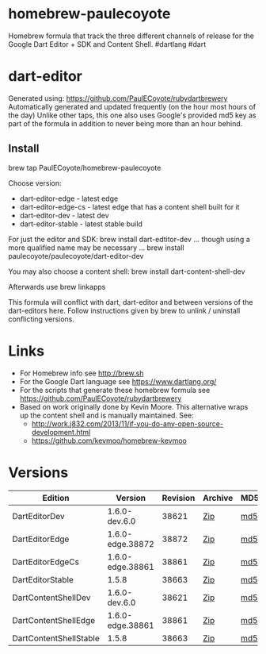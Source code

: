homebrew-paulecoyote
====================

Homebrew formula that track the three different channels of release for the Google Dart Editor + SDK and Content Shell.  #dartlang #dart

dart-editor
===========

Generated using: https://github.com/PaulECoyote/rubydartbrewery
Automatically generated and updated frequently (on the hour most hours of the day)
Unlike other taps, this one also uses Google's provided md5 key as part of the formula in addition to never being more than an hour behind.

Install
-------
brew tap PaulECoyote/homebrew-paulecoyote

Choose version:
* dart-editor-edge - latest edge
* dart-editor-edge-cs - latest edge that has a content shell built for it
* dart-editor-dev - latest dev
* dart-editor-stable - latest stable build

For just the editor and SDK:
brew install dart-edtitor-dev
... though using a more qualified name may be necessary ...
brew install paulecoyote/paulecoyote/dart-editor-dev

You may also choose a content shell:
brew install dart-content-shell-dev

Afterwards use 
brew linkapps

This formula will conflict with dart, dart-editor and between versions of the dart-editors here.  Follow instructions given by brew to unlink / uninstall conflicting versions.

Links
=====
* For Homebrew info see http://brew.sh
* For the Google Dart language see https://www.dartlang.org/
* For the scripts that generate these homebrew formula see https://github.com/PaulECoyote/rubydartbrewery
* Based on work originally done by Kevin Moore. This alternative wraps up the content shell and is manually maintained.  See: 
    * http://work.j832.com/2013/11/if-you-do-any-open-source-development.html
    * https://github.com/kevmoo/homebrew-kevmoo

Versions
========
| Edition | Version | Revision | Archive | MD5 | Notes |
| ------- | ------- | -------- | ------- | --- | ----- |
| DartEditorDev | 1.6.0-dev.6.0 | 38621 | [Zip](http://storage.googleapis.com/dart-archive/channels/dev/release/38621/editor/darteditor-macos-x64.zip) | [md5](http://storage.googleapis.com/dart-archive/channels/dev/release/38621/editor/darteditor-macos-x64.zip.md5sum) | [Changes](http://storage.googleapis.com/dart-archive/channels/dev/release/latest/changelog.html) |
| DartEditorEdge | 1.6.0-edge.38872 | 38872 | [Zip](http://storage.googleapis.com/dart-archive/channels/be/raw/38872/editor/darteditor-macos-x64.zip) | [md5](http://storage.googleapis.com/dart-archive/channels/be/raw/38872/editor/darteditor-macos-x64.zip.md5sum) | - |
| DartEditorEdgeCs | 1.6.0-edge.38861 | 38861 | [Zip](http://storage.googleapis.com/dart-archive/channels/be/raw/38861/editor/darteditor-macos-x64.zip) | [md5](http://storage.googleapis.com/dart-archive/channels/be/raw/38861/editor/darteditor-macos-x64.zip.md5sum) | - |
| DartEditorStable | 1.5.8 | 38663 | [Zip](http://storage.googleapis.com/dart-archive/channels/stable/release/38663/editor/darteditor-macos-x64.zip) | [md5](http://storage.googleapis.com/dart-archive/channels/stable/release/38663/editor/darteditor-macos-x64.zip.md5sum) | [Changes](http://storage.googleapis.com/dart-archive/channels/stable/release/latest/changelog.html) |
| DartContentShellDev | 1.6.0-dev.6.0 | 38621 | [Zip](http://storage.googleapis.com/dart-archive/channels/dev/release/38621/dartium/content_shell-macos-ia32-release.zip) | [md5](http://storage.googleapis.com/dart-archive/channels/dev/release/38621/dartium/content_shell-macos-ia32-release.zip.md5sum) | - |
| DartContentShellEdge | 1.6.0-edge.38861 | 38861 | [Zip](http://storage.googleapis.com/dart-archive/channels/be/raw/38861/dartium/content_shell-macos-ia32-release.zip) | [md5](http://storage.googleapis.com/dart-archive/channels/be/raw/38861/dartium/content_shell-macos-ia32-release.zip.md5sum) | - |
| DartContentShellStable | 1.5.8 | 38663 | [Zip](http://storage.googleapis.com/dart-archive/channels/stable/release/38663/dartium/content_shell-macos-ia32-release.zip) | [md5](http://storage.googleapis.com/dart-archive/channels/stable/release/38663/dartium/content_shell-macos-ia32-release.zip.md5sum) | - |
